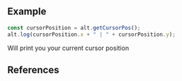 ## Example

```js
const cursorPosition = alt.getCursorPos();
alt.log(cursorPosition.x + " | " + cursorPosition.y);
```
Will print you your current cursor position

## References

